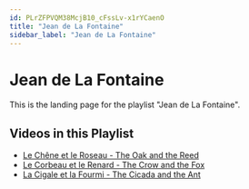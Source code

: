 ```yaml
---
id: PLrZFPVQM38McjB10_cFssLv-x1rYCaenO
title: "Jean de La Fontaine"
sidebar_label: "Jean de La Fontaine"
---
```


# Jean de La Fontaine

This is the landing page for the playlist "Jean de La Fontaine".

## Videos in this Playlist

- [Le Chêne et le Roseau - The Oak and the Reed](XDgxFgM4DqE.md)
- [Le Corbeau et le Renard - The Crow and the Fox](euwCGOpNZJo.md)
- [La Cigale et la Fourmi - The Cicada and the Ant](CW27o3tXM8o.md)

